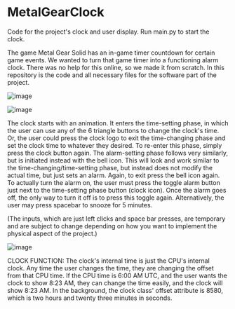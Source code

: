 # MetalGearClock
Code for the project's clock and user display. Run main.py to start the clock.

The game Metal Gear Solid has an in-game timer countdown for certain game events. We wanted to turn that game timer into a functioning alarm clock. There was no help for this online, so we made it from scratch. In this repository is the code and all necessary files
for the software part of the project.

![image](https://github.com/chris-derman03/MetalGearClock/assets/129346834/0811d432-3ef9-4b34-a6f3-86e6e6d186aa)

![image](https://github.com/chris-derman03/MetalGearClock/assets/129346834/354d5d5d-2dd9-4b5d-aa95-381ca7b3d979)

The clock starts with an animation. It enters the time-setting phase, in which the user can use any of the 6 triangle buttons to change the clock's time. Or, the user could press the clock logo to exit the time-changing phase and set the clock
time to whatever they desired. To re-enter this phase, simply press the clock button again.
The alarm-setting phase follows very similarly, but is initiated instead with the bell icon. This will look and work similar to the time-changing/time-setting phase, but instead does not modify the actual time, but just sets an alarm. Again, to exit
press the bell icon again.
To actually turn the alarm on, the user must press the toggle alarm button just next to the time-setting phase button (clock icon).
Once the alarm goes off, the only way to turn it off is to press this toggle again.
Alternatively, the user may press spacebar to snooze for 5 minutes.

(The inputs, which are just left clicks and space bar presses, are temporary and are subject to change depending on how you want to implement the physical aspect of the project.)

![image](https://github.com/user-attachments/assets/b339376b-4760-4d3e-8a5c-0f2264ef08df)




CLOCK FUNCTION:
The clock's internal time is just the CPU's internal clock. Any time the user changes the time, they are changing the offset from that CPU time.
If the CPU time is 6:00 AM UTC, and the user wants the clock to show 8:23 AM, they can change the time easily, and the clock will show 8:23 AM. In the background, the clock class' offset attribute
is 8580, which is two hours and twenty three minutes in seconds.
